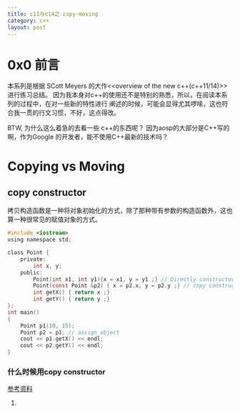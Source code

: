 ```yaml
---
title: c11与c14之 copy-moving
category: c++
layout: post
---
```


# 0x0 前言
本系列是根据 SCott Meyers 的大作<<overview of the new c++(c++11/14)>>进行练习总结。
因为我本身对c++的使用还不是特别的熟悉，所以，在阅读本系列的过程中，在对一些新的特性进行
阐述的时候，可能会显得尤其啰嗦，这也符合我一贯的行文习惯，不好，这点得改。

BTW, 为什么这么着急的去看一些 c++的东西呢？ 因为aosp的大部分是C++写的啊，作为Google
的开发者，能不使用C++最新的技术吗？

# Copying vs Moving

## copy constructor 

拷贝构造函数是一种将对象初始化的方式，除了那种带有参数的构造函数外，这也算一种很常见的赋值对象的方式。
```c
#include <iostream>
using namespace std;

class Point {
	private:
		int x, y;
	public:
		Point(int x1, int y1){x = x1, y = y1 ;} // Directly constructor
		Point(const Point &p2) { x = p2.x, y = p2.y ;} // copy constructor
		int getX() { return x ;}
		int getY() { return y ;}
};
int main()
{
	Point p1(10, 15);
	Point p2 = p1; // assign object
	cout << p1.getX() << endl;
	cout << p2.getY() << endl;
}

```

### 什么时候用copy constructor

[参考资料](https://www.geeksforgeeks.org/copy-constructor-in-cpp/)

1. 
